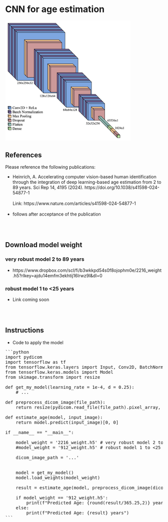 # CNN for age estimation
<img src="CNN.png" alt="Model" width="400" style="text-align: center;"/>



## References
Please reference the following publications:
<ul>
   <li>Heinrich, A. Accelerating computer vision-based human identification through the integration of deep learning-based age estimation from 2 to 89 years. Sci Rep 14, 4195 (2024). https://doi.org/10.1038/s41598-024-54877-1<br/><br/>Link: https://www.nature.com/articles/s41598-024-54877-1<br/><br/></li>
   <li>follows after acceptance of the publication</li>
</ul>

<br/><br/>
## Download model weight
### very robust model 2 to 89 years
<ul><li>https://www.dropbox.com/scl/fi/b3wkkpd54s0f8ojophm0e/2216_weight.h5?rlkey=ajdu14emfm3ekhtij16lrwz9l&dl=0</li></ul>

### robust model 1 to <25 years
<ul><li>Link coming soon</li></ul>

<br/><br/>
## Instructions
* Code to apply the model
   
<pre>
```python
import pydicom
import tensorflow as tf
from tensorflow.keras.layers import Input, Conv2D, BatchNormalization, MaxPooling2D, Dropout, Flatten, Dense
from tensorflow.keras.models import Model
from skimage.transform import resize

def get_my_model(learning_rate = 1e-4, d = 0.25):
    # ...
    
def preprocess_dicom_image(file_path):
    return resize(pydicom.read_file(file_path).pixel_array, (256, 256)).reshape(1, 256, 256, 1) 

def estimate_age(model, input_image):
    return model.predict(input_image)[0, 0]

if __name__ == "__main__":

    model_weight = '2216_weight.h5' # very robust model 2 to 89 years
    #model_weight = '912_weight.h5' # robust model 1 to <25 years
    
    dicom_image_path = '...'
    

    model = get_my_model()
    model.load_weights(model_weight)
    
    result = estimate_age(model, preprocess_dicom_image(dicom_image_path))

    if model_weight == '912_weight.h5':
        print(f"Predicted Age: {round(result/365.25,2)} years")
    else:
        print(f"Predicted Age: {result} years")
```
</pre>

